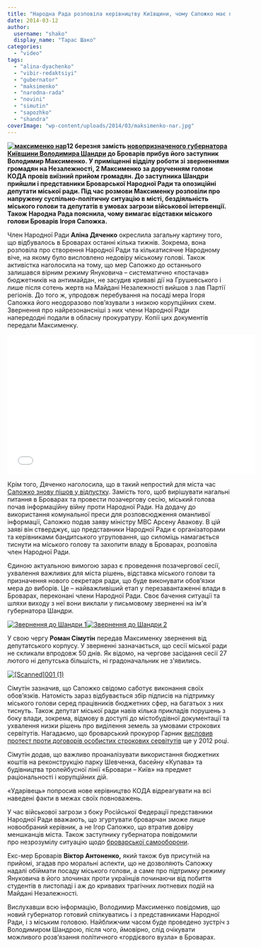 ```yaml
---
title: "Народна Рада розповіла керівництву Київщини, чому Сапожко має піти у відставку"
date: 2014-03-12
author: 
  username: "shako"
  display_name: "Тарас Шако"
categories: 
  - "video"
tags: 
  - "alina-dyachenko"
  - "vibir-redaktsiyi"
  - "gubernator"
  - "maksimenko"
  - "narodna-rada"
  - "novini"
  - "simutin"
  - "sapozhko"
  - "shandra"
coverImage: "wp-content/uploads/2014/03/maksimenko-nar.jpg"
---
```


**[![максименко нар](https://mpz.brovary.org/wp-content/uploads/2014/03/maksimenko-nar.jpg)](https://mpz.brovary.org/wp-content/uploads/2014/03/maksimenko-nar.jpg)12 березня замість [новопризначеного губернатора Київщини Володимира Шандри](https://mpz.brovary.org/u-seredu-do-brovariv-pribude-novopriznacheniy-ochilnik-kiyivshhini-volodimir-shandra/) до Броварів прибув його заступник Володимир Максименко. У приміщенні відділу роботи зі зверненнями громадян на Незалежності, 2 Максименко за дорученням голови КОДА провів виїзний прийом громадян. До заступника Шандри прийшли і представники Броварської Народної Ради та опозиційні депутати міської ради. Під час розмови Максименку розповіли про напружену суспільно-політичну ситуацію в місті, бездіяльність міського голови та депутатів в умовах загрози військової інтервенції. Також Народна Рада пояснила, чому вимагає відставки міського голови Броварів Ігоря Сапожка.**

Член Народної Ради **Аліна Дяченко** окреслила загальну картину того, що відбувалось в Броварах останні кілька тижнів. Зокрема, вона розповіла про створення Народної Ради та кількатисячне Народному віче, на якому було висловлено недовіру міському голові. Також активістка наголосила на тому, що мер Сапожко до останнього залишався вірним режиму Януковича – систематично «постачав» бюджетників на антимайдан, не засудив криваві дії на Грушевського і лише після сотень жертв на Майдані Незалежності вийшов з лав Партії регіонів. До того ж, упродовж перебування на посаді мера Ігоря Сапожка його неодоразово пов’язували з низкою корупційних схем. Звернення про найрезонансніші з них члени Народної Ради напередодні подали в обласну прокуратуру. Копії цих документів передали Максименку.

<iframe src="//www.youtube.com/embed/WiX_UaF3zKs" height="315" width="560" allowfullscreen frameborder="0"></iframe>

Крім того, Дяченко наголосила, що в такий непростий для міста час [Сапожко знову пішов у відпустку](https://mpz.brovary.org/sapozhko-vtretye-pishov-u-vidpustku-znovu-do-kintsya-tizhnya/). Замість того, щоб вирішувати нагальні питання в Броварах та провести позачергову сесію, міський голова почав інформаційну війну проти Народної Ради. На додачу до використання комунальної преси для розповсюдження оманливої інформації, Сапожко подав заяву міністру МВС Арсену Авакову. В цій заяві він стверджує, що представники Народної Ради є організаторами та керівниками бандитського угруповання, що силоміць намагається тиснути на міського голову та захопити владу в Броварах, розповіла член Народної Ради.

Єдиною актуальною вимогою зараз є проведення позачергової сесії, ухвалення важливих для міста рішень, відставка міського голови та призначення нового секретаря ради, що буде виконувати обов’язки мера до виборів. Це – найважливіший етап у перезавантаженні влади в Броварах, переконані члени Народної Ради. Своє бачення ситуації та шляхи виходу з неї вони виклали у письмовому зверненні на ім'я губернатора Шандри.

[![Звернення до Шандри 1](https://mpz.brovary.org/wp-content/uploads/2014/03/Zvernennya-do-SHandri-1.jpg)](https://mpz.brovary.org/wp-content/uploads/2014/03/Zvernennya-do-SHandri-1.jpg)[![Звернення до Шандри 2](https://mpz.brovary.org/wp-content/uploads/2014/03/Zvernennya-do-SHandri-2.jpg)](https://mpz.brovary.org/wp-content/uploads/2014/03/Zvernennya-do-SHandri-2.jpg)

У свою чергу **Роман Сімутін** передав Максименку звернення від депутатського корпусу. У зверненні зазначається, що сесії міської ради не скликали впродовж 50 днів. Як відомо, на чергове засідання сесії 27 лютого ні депутська більшість, ні градоначальник не з'явились.

[![[Scanned]001 (1)](https://mpz.brovary.org/wp-content/uploads/2014/03/Scanned001-1.jpg)](https://mpz.brovary.org/wp-content/uploads/2014/03/Scanned001-1.jpg)

Сімутін зазначив, що Сапожко свідомо саботує виконання своїх обов’язків. Натомість зараз відбувається збір підписів на підтримку міського голови серед працівників бюджетних сфер, на багатьох з них тиснуть. Також депутат міської ради навів кілька прикладів порушень з боку влади, зокрема, відмову в доступі до містобудівної документації та ухвалення низки рішень про виділення земель за умовами строкових сервітутів. Нагадаємо, що броварський прокурор Гарник [висловив протест проти договорів особистих строкових сервітутів](http://rizanenko.org/nezakonne-rishennya-pro-zemelni-servituty-nareshti-skasovano.html) ще у 2012 році.

Сімутін додав, що важливо проаналізувати використання бюджетних коштів на реконструкцію парку Шевченка, басейну «Купава» та будівництва тролейбусної лінії «Бровари – Київ» на предмет раціональності і корупційних дій.

«Ударівець» попросив нове керівництво КОДА відреагувати на всі наведені факти в межах своїх повноважень.

У час військової загрози з боку Російської Федерації представники Народної Ради вважають, що згуртувати броварчан зможе лише новообраний керівник, а не Ігор Сапожко, що втратив довіру меншканців міста. Також заступнику губернатора повідомили про незрозумілу ситуацію щодо [броварської самооборони](https://mpz.brovary.org/yak-deputat-oksyutenko-brovarsku-samooboronu-koordinuye/).

Екс-мер Броварів **Віктор Антоненко,** який також був присутній на прийомі, згадав про моральні аспекти, що не дозволяють Сапожку надалі обіймати посаду міського голови, а саме про підтримку режиму Януковича в його злочинах проти українців починаючи від побиття студентів в листопаді і аж до кривавих трагічних лютневих подій на Майдані Незалежності.

Вислухавши всю інформацію, Володимир Максименко повідомив, що новий губернатор готовий спілкуватись і з представниками Народної Ради, і з міським головою. Найближчим часом буде проведено зустріч з Володимиром Шандрою, після чого, ймовірно, слід очікувати можливого розв’язання політичного «гордієвого вузла» в Броварах.
